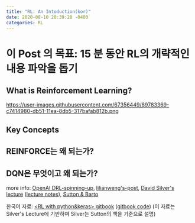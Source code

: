 ```yaml
---
title: "RL: An Intoduction(kor)"
date: 2020-08-10 20:39:28 -0400
categories: RL
---
```

# 이 Post 의 목표: 15 분 동안 RL의 개략적인 내용 파악을 돕기
## What is Reinforcement Learning?
https://user-images.githubusercontent.com/67356449/89783369-c7414980-db51-11ea-8db5-317bafab812b.png
## Key Concepts

## REINFORCE는 왜 되는가?

## DQN은 무엇이고 왜 되는가?

more info: [OpenAI DRL-spinning-up], [lilianweng's-post], [David Silver's lecture] ([lecture notes]), [Sutton & Barto]

한국어 자료: [<RL with python&keras> gitbook] ([gitbook code])
(이 자료는 Silver's Lecture에 기반하며 Silver는 Sutton의 책을 기준으로 설명)

[OpenAI DRL-spinning-up]: https://spinningup.openai.com/en/latest/index.html
[lilianweng's-post]: https://lilianweng.github.io/lil-log/2018/02/19/a-long-peek-into-reinforcement-learning.html
[David Silver's lecture]: https://www.youtube.com/watch?v=2pWv7GOvuf0&list=PLqYmG7hTraZDM-OYHWgPebj2MfCFzFObQ
[lecture notes]: https://www.davidsilver.uk/teaching/
[Sutton & Barto]: http://incompleteideas.net/book/bookdraft2018mar21.pdf
[<RL with python&keras> gitbook]: https://dnddnjs.gitbook.io/rl/
[gitbook code]: https://github.com/rlcode/reinforcement-learning-kr

